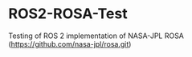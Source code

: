 # ROS2-ROSA-Test
Testing of ROS 2 implementation of NASA-JPL ROSA (https://github.com/nasa-jpl/rosa.git)
